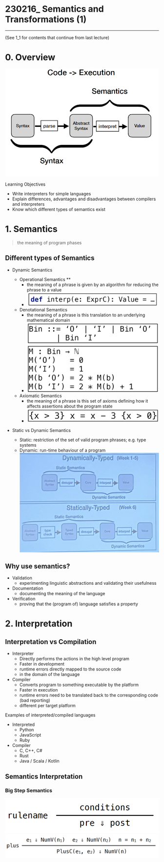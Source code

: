 # 230216_ Semantics and Transformations (1)

---
(See 1_1 for contents that continue from last lecture)
# 0. Overview
![img.png](images/img.png)

Learning Objectives
- Write interpreters for simple languages
- Explain differences, advantages and disadvantages between compilers and interpreters
- Know which different types of semantics exist

# 1. Semantics
> the meaning of program phases

## Different types of Semantics
- Dynamic Semantics
  - Operational Semantics **
    - the meaning of a phrase is given by an algorithm for reducing the phrase to a value
    - ![img_10.png](images/img_10.png)
  - Denotational Semantics
    - the meaning of a phrase is this translation to an underlying mathematical domain
    - ![img_11.png](images/img_11.png)
  - Axiomatic Semantics
    - the meaning of a phrase is this set of axioms defining how it affects assertions about the program state
    - ![img_12.png](images/img_12.png)


- Static vs Dynamic Semantics
  - Static: restriction of the set of valid program phrases; e.g. type systems
  - Dynamic: run-time behaviour of a program
![img_13.png](images/img_13.png)


## Why use semantics?
- Validation
  - experimenting linguistic abstractions and validating their usefulness
- Documentation
  - documenting the meaning of the language
- Verification
  - proving that the (program of) language satisfies a property


# 2. Interpretation
## Interpretation vs Compilation
- Interpreter
  - Directly performs the actions in the high level program
  - Faster in development
  - runtime errors directly mapped to the source code
  - in the domain of the language
- Compiler
  - Converts program to something executable by the platform
  - Faster in execution
  - runtime errors need to be translated back to the corresponding code (bad reporting)
  - different per target platform

Examples of interpreted/compiled languages
- Interpreted
  - Python
  - JavaScript
  - Ruby
- Compiler
  - C, C++, C#
  - Rust
  - Java / Scala / Kotlin

## Semantics Interpretation
### Big Step Semantics
![img_14.png](images/img_14.png)<br>
![img_15.png](images/img_15.png)


